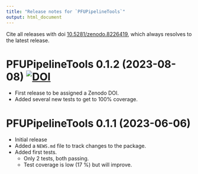 ```yaml
---
title: "Release notes for `PFUPipelineTools`"
output: html_document
---
```



Cite all releases with doi [10.5281/zenodo.8226419](https://doi.org/10.5281/zenodo.8226419), 
which always resolves to the latest release.



# PFUPipelineTools 0.1.2 (2023-08-08) [![DOI](https://zenodo.org/badge/DOI/10.5281/zenodo.8226420.svg)](https://doi.org/10.5281/zenodo.8226420)

* First release to be assigned a Zenodo DOI.
* Added several new tests
  to get to 100% coverage.


# PFUPipelineTools 0.1.1 (2023-06-06)

* Initial release
* Added a `NEWS.md` file to track changes to the package.
* Added first tests.
    * Only 2 tests, both passing.
    * Test coverage is low (17 %) but will improve.
